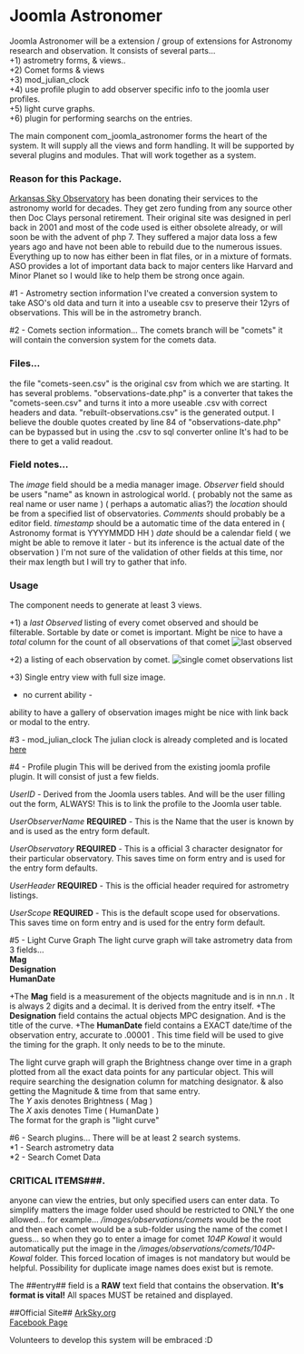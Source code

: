 # Joomla Astronomer
Joomla Astronomer will be a extension / group of extensions for Astronomy research and observation.
It consists of several parts...<br>
+1) astrometry forms, & views..<br>
+2) Comet forms & views<br>
+3) mod_julian_clock<br>
+4) use profile plugin to add observer specific info to the joomla user profiles.<br>
+5) light curve graphs.<br>
+6) plugin for performing searchs on the entries.<br>

The main component com_joomla_astronomer forms the heart of the system.  It will supply all the views and form handling.
It will be supported by several plugins and modules.  That will work together as a system.

### Reason for this Package.
[Arkansas Sky Observatory](http://arksky.org) has been donating their services to the astronomy world for decades.  They get zero funding from any source
other then Doc Clays personal retirement.  Their original site was designed in perl back in 2001 and most of the code used
is either obsolete already, or will soon be with the advent of php 7.  They suffered a major data loss a few years ago and have
not been able to rebuild due to the numerous issues.  Everything up to now has either been in flat files, or in a 
mixture of formats.
ASO provides a lot of important data back to major centers like Harvard and Minor Planet so I would like to help
them be strong once again.

#1 - Astrometry section information
I've created a conversion system to take ASO's old data and turn it into a useable csv to preserve their 12yrs of observations.
This will be in the astrometry branch.

#2 - Comets section information...
The comets branch will be "comets" it will contain the conversion system for the comets data.

### Files...
the file "comets-seen.csv" is the original csv from which we are starting.  It has several problems.
"observations-date.php" is a converter that takes the "comets-seen.csv" and turns it into a more useable .csv with correct headers and data.
"rebuilt-observations.csv" is the generated output.  I believe the double quotes created by line
84 of "observations-date.php" can be bypassed but in using the .csv to sql converter online It's had to 
be there to get a valid readout.

### Field notes...
The *image* field should be a media manager image.
*Observer* field should be users "name" as known in astrological world.  ( probably not the same as real name or user name ) ( perhaps a automatic alias?)
the *location* should be from a specified list of observatories.
*Comments* should probably be a editor field.
*timestamp* should be a automatic time of the data entered in ( Astronomy format is YYYYMMDD HH )
*date* should be a calendar field ( we might be able to remove it later - but its inference is the actual date of the observation )
I'm not sure of the validation of other fields at this time, nor their max length but I will try to gather that info.


### Usage
The component needs to generate at least 3 views.

+1) a *last Observed* listing of every comet observed and should be filterable.  Sortable by date or comet is important.  Might be nice to have a *total* column for the count of all observations of that comet
![last observed](https://cloud.githubusercontent.com/assets/1850089/14944082/3776b03c-0faf-11e6-8c4f-285ee5bb141c.JPG)

+2) a listing of each observation by comet.
![single comet observations list](https://cloud.githubusercontent.com/assets/1850089/14944083/3779a0c6-0faf-11e6-8af2-bcdb3c76fb0d.JPG)

+3) Single entry view with full size image.
- no current ability - 

ability to have a gallery of observation images might be nice with link back or modal to the entry.


#3 - mod_julian_clock
The julian clock is already completed and is located [here](https://github.com/N6REJ/mod_julianclock)

#4 - Profile plugin
This will be derived from the existing joomla profile plugin.  It will consist of just a few fields.

*UserID* - Derived from the Joomla users tables.  And will be the user filling out the form, ALWAYS!
This is to link the profile to the Joomla user table.

*UserObserverName* **REQUIRED** - This is the Name that the user is known by and is used as the entry form default.

*UserObservatory* **REQUIRED** - This is a official 3 character designator for their particular observatory.
This saves time on form entry and is used for the entry form defaults.

*UserHeader* **REQUIRED** - This is the official header required for astrometry listings.

*UserScope* **REQUIRED** - This is the default scope used for observations.  This saves time on form entry and is used for the entry form default.

#5 - Light Curve Graph
The light curve graph will take astrometry data from 3 fields...<br>
**Mag**<br>
**Designation**<br>
**HumanDate**<br>

+The **Mag** field is a measurement of the objects magnitude and is in nn.n . It is always 2 digits and a decimal.  It is derived from the entry itself.
+The **Designation** field contains the actual objects MPC designation.  And is the title of the curve.
+The **HumanDate** field contains a EXACT date/time of the observation entry, accurate to .00001 .
This time field will be used to give the timing for the graph.  It only needs to be to the minute.

The light curve graph will graph the Brightness change over time in a graph plotted from all the exact data points for any particular object.
This will require searching the designation column for matching designator.
& also getting the Magnitude & time from that same entry.<br>
The *Y* axis denotes Brightness ( Mag )<br>
The *X* axis denotes Time ( HumanDate )<br>
The format for the graph is "light curve"

#6 - Search plugins...
There will be at least 2 search systems.<br>
*1 - Search astrometry data<br>
*2 - Search Comet Data<br>



### CRITICAL ITEMS###.
anyone can view the entries, but only specified users can enter data.  To simplify matters the image folder used should be restricted to ONLY the one allowed...
for example... 
*/images/observations/comets* would be the root and then each comet would be a sub-folder using the name of the comet I guess...
so when they go to enter a image for comet *104P Kowal* it would automatically put the image in the */images/observations/comets/104P-Kowal* folder.
This forced location of images is not mandatory but would be helpful.  Possibility for duplicate image names does exist but is remote.

The ##entry## field is a **RAW** text field that contains the observation.  **It's format is vital!**
All spaces MUST be retained and displayed.

##Official Site##
[ArkSky.org](http://arksky.org)<br>
[Facebook Page](https://www.facebook.com/groups/421163751426836/)

Volunteers to develop this system will be embraced :D